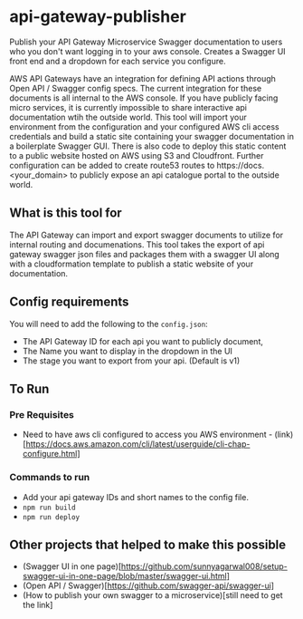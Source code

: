 # api-gateway-publisher
Publish your API Gateway Microservice Swagger documentation to users who you don't want logging in to your aws console.  Creates a Swagger UI front end and a dropdown for each service you configure.

AWS API Gateways have an integration for defining API actions through Open API / Swagger config specs.  The current integration for these documents is all internal to the AWS console.  If you have publicly facing micro services, it is currently impossible to share interactive api documentation wtih the outside world.  This tool will import your environment from the configuration and your configured AWS cli access credentials and build a static site containing your swagger documentation in a boilerplate Swagger GUI.  There is also code to deploy this static content to a public website hosted on AWS using S3 and Cloudfront.  Further configuration can be added to create route53 routes to https://docs.<your_domain> to publicly expose an api catalogue portal to the outside world.

## What is this tool for
The API Gateway can import and export swagger documents to utilize for internal routing and documenations.  This tool takes the export of api gateway swagger json files and packages them with a swagger UI along with a cloudformation template to publish a static website of your documentation.

## Config requirements
You will need to add the following to the `config.json`:
- The API Gateway ID for each api you want to publicly document,
- The Name you want to display in the dropdown in the UI
- The stage you want to export from your api.  (Default is v1)

## To Run

### Pre Requisites
- Need to have aws cli configured to access you AWS environment - (link)[https://docs.aws.amazon.com/cli/latest/userguide/cli-chap-configure.html]

### Commands to run
- Add your api gateway IDs and short names to the config file.
- `npm run build`
- `npm run deploy`

## Other projects that helped to make this possible
- (Swagger UI in one page)[https://github.com/sunnyagarwal008/setup-swagger-ui-in-one-page/blob/master/swagger-ui.html]
- (Open API / Swagger)[https://github.com/swagger-api/swagger-ui]
- (How to publish your own swagger to a microservice)[still need to get the link]
